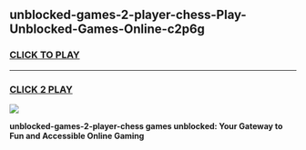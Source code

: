 
## unblocked-games-2-player-chess-Play-Unblocked-Games-Online-c2p6g
<h3>
<a href="https://premium76.site?title=unblocked-games-2-player-chess&ref=25A">CLICK TO PLAY</a></h3>
<hr>

<h3>
<a href="https://premium76.site?title=unblocked-games-2-player-chess&ref=25A">CLICK 2 PLAY</a>
  
</h3>

<a href="https://premium76.site?title=unblocked-games-2-player-chess&ref=25A"><img src="https://clearcache.store/games.png"></a>


**unblocked-games-2-player-chess games unblocked: Your Gateway to Fun and Accessible Online Gaming**

